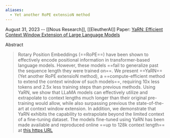 ```yaml
---
aliases:
  - Yet another RoPE extensioN method
---
```

August 31, 2023 -- [[Nous Research]], [[EleutherAI]]
Paper: [YaRN: Efficient Context Window Extension of Large Language Models](https://arxiv.org/abs/2309.00071)

Abstract
> Rotary Position Embeddings (==RoPE==) have been shown to effectively encode positional information in transformer-based language models. However, these models ==fail to generalize past the sequence length they were trained on==. We present ==YaRN== (Yet another RoPE extensioN method), a ==compute-efficient method to extend the context window of such models==, requiring 10x less tokens and 2.5x less training steps than previous methods. Using YaRN, we show that LLaMA models can effectively utilize and extrapolate to context lengths much longer than their original pre-training would allow, while also surpassing previous the state-of-the-art at context window extension. In addition, we demonstrate that YaRN exhibits the capability to extrapolate beyond the limited context of a fine-tuning dataset. The models fine-tuned using YaRN has been made available and reproduced online ==up to 128k context length== at [this https URL](https://github.com/jquesnelle/yarn)